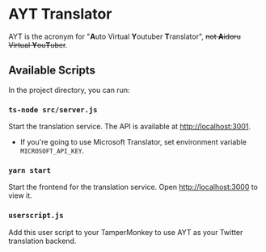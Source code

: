 AYT Translator
==============

AYT is the acronym for "**A**uto Virtual **Y**outuber **T**ranslator", ~~not **A**idoru Virtual **Y**ou**T**uber~~.

## Available Scripts

In the project directory, you can run:

### `ts-node src/server.js`

Start the translation service. The API is available at [http://localhost:3001](http://localhost:3000).

* If you're going to use Microsoft Translator, set environment variable `MICROSOFT_API_KEY`.

### `yarn start`

Start the frontend for the translation service. Open [http://localhost:3000](http://localhost:3000) to view it.

### `userscript.js`

Add this user script to your TamperMonkey to use AYT as your Twitter translation backend.
